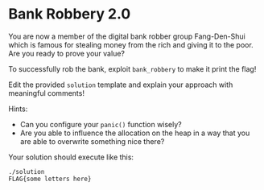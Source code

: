# Bank Robbery 2.0

You are now a member of the digital bank robber group Fang-Den-Shui which is famous for stealing money from the rich and giving it to the poor. 
Are you ready to prove your value?

To successfully rob the bank, exploit `bank_robbery` to make it print the flag!

Edit the provided `solution` template and explain your approach with meaningful comments!

Hints:

- Can you configure your `panic()` function wisely?
- Are you able to influence the allocation on the heap in a way that you are able to overwrite something nice there?

Your solution should execute like this:

```
./solution
FLAG{some letters here}
```
